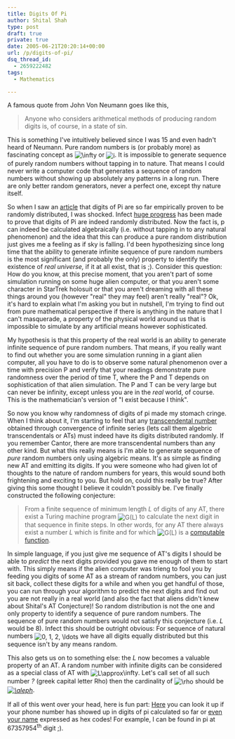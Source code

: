 ```yaml
---
title: Digits Of Pi
author: Shital Shah
type: post
draft: true
private: true
date: 2005-06-21T20:20:14+00:00
url: /p/digits-of-pi/
dsq_thread_id:
  - 2659222482
tags:
  - Mathematics

---
```

A famous quote from John Von Neumann goes like this,

> Anyone who considers arithmetical methods of producing random digits is, of course, in a state of sin.

This is something I've intuitively believed since I was 15 and even hadn't heard of Neumann. Pure random numbers is (or probably more) as fascinating concept as <span class='MathJax_Preview'><img src='http://shitalshah.com/ShitalShahWP/wp-content/plugins/latex/cache/tex_7ed9abff4dafd78d08e616c899412e92.gif' style='vertical-align: middle; border: none; padding-bottom:2px;' class='tex' alt="\infty" /></span> or <span class='MathJax_Preview'><img src='http://shitalshah.com/ShitalShahWP/wp-content/plugins/latex/cache/tex_865c0c0b4ab0e063e5caa3387c1a8741.gif' style='vertical-align: middle; border: none; padding-bottom:1px;' class='tex' alt="i" /></span>. It is impossible to generate sequence of purely random numbers without tapping in to nature. That means I could never write a computer code that generates a sequence of random numbers without showing up absolutely any patterns in a long run. There are only better random generators, never a perfect one, except thy nature itself.

So when I saw an [article][1] that digits of Pi are so far empirically proven to be randomly distributed, I was shocked. Infect [huge progress][2] has been made to prove that digits of Pi are indeed randomly distributed. Now the fact is, p can indeed be calculated algebraically (i.e. without tapping in to any natural phenomenon) and the idea that this can produce a pure random distribution just gives me a feeling as if sky is falling. I'd been hypothesizing since long time that the ability to generate infinite sequence of pure random numbers is the most significant (and probably the only) property to identify the existence of _real universe,_ if it at all exist, that is ;). Consider this question: How do you know, at this precise moment, that you aren't part of some simulation running on some huge alien computer, or that you aren't some character in StarTrek holosuit or that you aren't dreaming with all these things around you (however "real" they may feel) aren't really "real"? Ok, it's hard to explain what I'm asking you but in nutshell, I'm trying to find out from pure mathematical perspective if there is anything in the nature that I can't masquerade, a property of the physical world around us that is impossible to simulate by any artificial means however sophisticated.

My hypothesis is that this property of the real world is an ability to generate infinite sequence of pure random numbers. That means, if you really want to find out whether you are some simulation running in a giant alien computer, all you have to do is to observe some natural phenomenon over a time with precision P and verify that your readings demonstrate pure randomness over the period of time T, where the P and T depends on sophistication of that alien simulation. The P and T can be very large but can never be infinity, except unless you are in the _real_ world, of course. This is the mathematician's version of "I exist because I think".

So now you know why randomness of digits of pi made my stomach cringe. When I think about it, I'm starting to feel that any [transcendental number][3] obtained through convergence of infinite series (lets call them algebric transcendentals or ATs) must indeed have its digits distributed randomly. If you remember Cantor, there are more transcendental numbers than any other kind. But what this really means is I'm able to generate sequence of _pure_ random numbers only using algebric means. It's as simple as finding new AT and emitting its digits. If you were someone who had given lot of thoughts to the nature of random numbers for years, this would sound both frightening and exciting to you. But hold on, could this really be true? After giving this some thought I believe it couldn't possibly be. I've finally constructed the following conjecture:

> From a finite sequence of minimum length _L_ of digits of any AT, there exist a Turing machine program <span class='MathJax_Preview'><img src='http://shitalshah.com/ShitalShahWP/wp-content/plugins/latex/cache/tex_ea71ebbff62198aa6264a9da7b39d1f5.gif' style='vertical-align: middle; border: none; ' class='tex' alt="G(L)" /></span> to calculate the next digit in that sequence in finite steps. In other words, for any AT there always exist a number _L_ which is finite and for which <span class='MathJax_Preview'><img src='http://shitalshah.com/ShitalShahWP/wp-content/plugins/latex/cache/tex_ea71ebbff62198aa6264a9da7b39d1f5.gif' style='vertical-align: middle; border: none; ' class='tex' alt="G(L)" /></span> is a [computable function][4].

In simple language, if you just give me sequence of AT's digits I should be able to _predict_ the next digits provided you gave me enough of them to start with. This simply means if the alien computer was trieng to fool you by feeding you digits of some AT as a stream of random numbers, you can just sit back, collect these digits for a while and when you get handful of those, you can run through your algorithm to predict the next digits and find out you are not really in a real world (and also the fact that aliens didn't knew about Shital's AT Conjecture)! So random distribution is not the one and only property to identify a sequence of pure random numbers. The sequence of pure random numbers would not satisfy this conjecture (i.e. _L_ would be 8). Infect this should be outright obvious: For sequence of natural numbers <span class='MathJax_Preview'><img src='http://shitalshah.com/ShitalShahWP/wp-content/plugins/latex/cache/tex_95367d3bc0a72098fbf5e8eb9ee62b23.gif' style='vertical-align: middle; border: none; ' class='tex' alt="0, 1, 2, \ldots" /></span> we have all digits equally distributed but this sequence isn't by any means random.

This also gets us on to something else: the _L_ now becomes a valuable property of an AT. A random number with infinite digits can be considered as a special class of AT with <span class='MathJax_Preview'><img src='http://shitalshah.com/ShitalShahWP/wp-content/plugins/latex/cache/tex_be99be7086bdc9d1844b5d182145e847.gif' style='vertical-align: middle; border: none; padding-bottom:1px;' class='tex' alt="L\approx" /></span>\infty<span class='MathJax_Preview'><img src='http://shitalshah.com/ShitalShahWP/wp-content/plugins/latex/cache/tex_d41d8cd98f00b204e9800998ecf8427e.gif' style='vertical-align: middle; border: none; ' class='tex' alt="" /></span>. Let's call set of all such number _?_ (greek capital letter Rho) then the cardinality of <span class='MathJax_Preview'><img src='http://shitalshah.com/ShitalShahWP/wp-content/plugins/latex/cache/tex_d2606be4e0cd2c9a6179c8f2e3547a85.gif' style='vertical-align: middle; border: none; padding-bottom:2px;' class='tex' alt="\rho" /></span> should be _[<span class='MathJax_Preview'><img src='http://shitalshah.com/ShitalShahWP/wp-content/plugins/latex/cache/tex_1ec91515d3d64d3f7811f9d115134b0c.gif' style='vertical-align: middle; border: none; padding-bottom:1px;' class='tex' alt="\aleph" /></span>][5]_.

If all of this went over your head, here is fun part: [Here][6] you can look it up if your phone number has showed up in digits of pi calculated so far or [even your name][7] expressed as hex codes! For example, I can be found in pi at 67357954<sup>th</sup> digit ;).

 [1]: http://www.sciencenews.org/articles/20010901/bob9.asp
 [2]: http://www.nersc.gov/%7Edhbailey/dhbpapers/bcrandom.pdf
 [3]: http://mathworld.wolfram.com/TranscendentalNumber.html
 [4]: http://mathworld.wolfram.com/ComputableFunction.html
 [5]: http://mathworld.wolfram.com/Aleph-1.html
 [6]: http://www.angio.net/pi/piquery
 [7]: http://pi.nersc.gov/